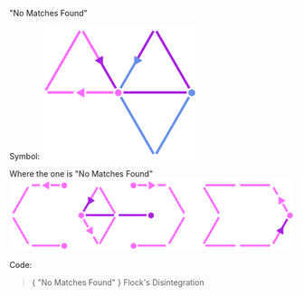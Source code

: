 "No Matches Found"

Symbol:
![Literal - No Matches logo](../Images/Literal%20-%20No%20Matches%20logo.png)

Where the one is "No Matches Found"
![Literal Code](../Images/Literal%20Code.png)

Code:
> {
> 	"No Matches Found"
> }
> Flock's Disintegration